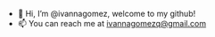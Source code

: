 - 👋 Hi, I’m @ivannagomez, welcome to my github!
- 📫 You can reach me at ivannagomezq@gmail.com 

<!---
ivannagomez/ivannagomez is a ✨ special ✨ repository because its `README.md` (this file) appears on your GitHub profile.
You can click the Preview link to take a look at your changes.
--->
